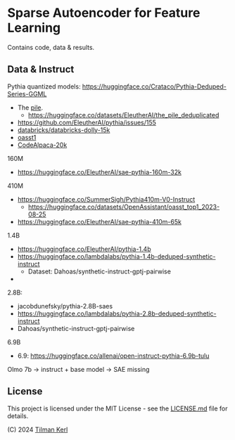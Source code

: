 # Sparse Autoencoder for Feature Learning

Contains code, data & results.


## Data & Instruct
Pythia quantized models: https://huggingface.co/Crataco/Pythia-Deduped-Series-GGML 

- The [pile](https://pile.eleuther.ai/).
  - https://huggingface.co/datasets/EleutherAI/the_pile_deduplicated
- https://github.com/EleutherAI/pythia/issues/155 
- [databricks/databricks-dolly-15k](https://huggingface.co/datasets/databricks/databricks-dolly-15k)
- [oasst1](https://huggingface.co/datasets/OpenAssistant/oasst1)
- [CodeAlpaca-20k](https://huggingface.co/datasets/sahil2801/CodeAlpaca-20k)

160M
- https://huggingface.co/EleutherAI/sae-pythia-160m-32k

410M
- https://huggingface.co/SummerSigh/Pythia410m-V0-Instruct
  - https://huggingface.co/datasets/OpenAssistant/oasst_top1_2023-08-25
- https://huggingface.co/EleutherAI/sae-pythia-410m-65k


1.4B
- https://huggingface.co/EleutherAI/pythia-1.4b
- https://huggingface.co/lambdalabs/pythia-1.4b-deduped-synthetic-instruct
  - Dataset: Dahoas/synthetic-instruct-gptj-pairwise
- 

2.8B:
- jacobdunefsky/pythia-2.8B-saes 
- https://huggingface.co/lambdalabs/pythia-2.8b-deduped-synthetic-instruct
- Dahoas/synthetic-instruct-gptj-pairwise
  
6.9B
- 6.9: https://huggingface.co/allenai/open-instruct-pythia-6.9b-tulu

Olmo 7b -> instruct + base model
-> SAE missing


## License

This project is licensed under the MIT License - see the [LICENSE.md](LICENSE.md) file for details.

(C) 2024 [Tilman Kerl](https://linkedin.com/in/tilman-kerl)
